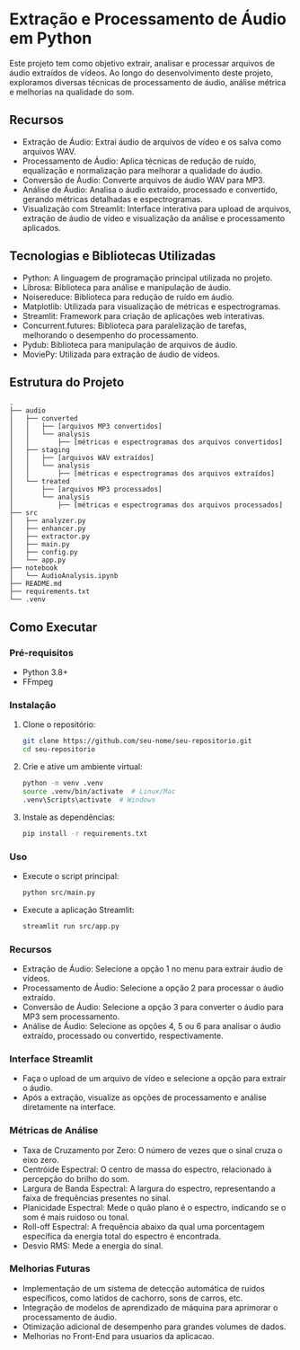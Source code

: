 # Extração e Processamento de Áudio em Python

Este projeto tem como objetivo extrair, analisar e processar arquivos de áudio extraídos de vídeos. Ao longo do desenvolvimento deste projeto, exploramos diversas técnicas de processamento de áudio, análise métrica e melhorias na qualidade do som.

## Recursos

- Extração de Áudio: Extrai áudio de arquivos de vídeo e os salva como arquivos WAV.
- Processamento de Áudio: Aplica técnicas de redução de ruído, equalização e normalização para melhorar a qualidade do áudio.
- Conversão de Áudio: Converte arquivos de áudio WAV para MP3.
- Análise de Áudio: Analisa o áudio extraído, processado e convertido, gerando métricas detalhadas e espectrogramas.
- Visualização com Streamlit: Interface interativa para upload de arquivos, extração de áudio de vídeo e visualização da análise e processamento aplicados.

## Tecnologias e Bibliotecas Utilizadas

- Python: A linguagem de programação principal utilizada no projeto.
- Librosa: Biblioteca para análise e manipulação de áudio.
- Noisereduce: Biblioteca para redução de ruído em áudio.
- Matplotlib: Utilizada para visualização de métricas e espectrogramas.
- Streamlit: Framework para criação de aplicações web interativas.
- Concurrent.futures: Biblioteca para paralelização de tarefas, melhorando o desempenho do processamento.
- Pydub: Biblioteca para manipulação de arquivos de áudio.
- MoviePy: Utilizada para extração de áudio de vídeos.

## Estrutura do Projeto

```
.
├── audio
│   ├── converted
│   │   ├── [arquivos MP3 convertidos]
│   │   └── analysis
│   │       ├── [métricas e espectrogramas dos arquivos convertidos]
│   ├── staging
│   │   ├── [arquivos WAV extraídos]
│   │   └── analysis
│   │       ├── [métricas e espectrogramas dos arquivos extraídos]
│   └── treated
│       ├── [arquivos MP3 processados]
│       └── analysis
│           ├── [métricas e espectrogramas dos arquivos processados]
├── src
│   ├── analyzer.py
│   ├── enhancer.py
│   ├── extractor.py
│   ├── main.py
│   ├── config.py
│   └── app.py
├── notebook
│   └── AudioAnalysis.ipynb
├── README.md
├── requirements.txt
└── .venv
```

## Como Executar

### Pré-requisitos

- Python 3.8+
- FFmpeg

### Instalação

1. Clone o repositório:

    ```bash
    git clone https://github.com/seu-nome/seu-repositorio.git
    cd seu-repositorio
    ```

2. Crie e ative um ambiente virtual:

    ```bash
    python -m venv .venv
    source .venv/bin/activate  # Linux/Mac
    .venv\Scripts\activate  # Windows
    ```

3. Instale as dependências:

    ```bash
    pip install -r requirements.txt
    ```

### Uso

- Execute o script principal:

  ```bash
  python src/main.py
  ```

- Execute a aplicação Streamlit:

  ```bash
  streamlit run src/app.py
  ```

### Recursos

- Extração de Áudio: Selecione a opção 1 no menu para extrair áudio de vídeos.
- Processamento de Áudio: Selecione a opção 2 para processar o áudio extraído.
- Conversão de Áudio: Selecione a opção 3 para converter o áudio para MP3 sem processamento.
- Análise de Áudio: Selecione as opções 4, 5 ou 6 para analisar o áudio extraído, processado ou convertido, respectivamente.

### Interface Streamlit

- Faça o upload de um arquivo de vídeo e selecione a opção para extrair o áudio.
- Após a extração, visualize as opções de processamento e análise diretamente na interface.

### Métricas de Análise

- Taxa de Cruzamento por Zero: O número de vezes que o sinal cruza o eixo zero.
- Centróide Espectral: O centro de massa do espectro, relacionado à percepção do brilho do som.
- Largura de Banda Espectral: A largura do espectro, representando a faixa de frequências presentes no sinal.
- Planicidade Espectral: Mede o quão plano é o espectro, indicando se o som é mais ruidoso ou tonal.
- Roll-off Espectral: A frequência abaixo da qual uma porcentagem específica da energia total do espectro é encontrada.
- Desvio RMS: Mede a energia do sinal.

### Melhorias Futuras

- Implementação de um sistema de detecção automática de ruídos específicos, como latidos de cachorro, sons de carros, etc.
- Integração de modelos de aprendizado de máquina para aprimorar o processamento de áudio.
- Otimização adicional de desempenho para grandes volumes de dados.
- Melhorias no Front-End para usuarios da aplicacao.

